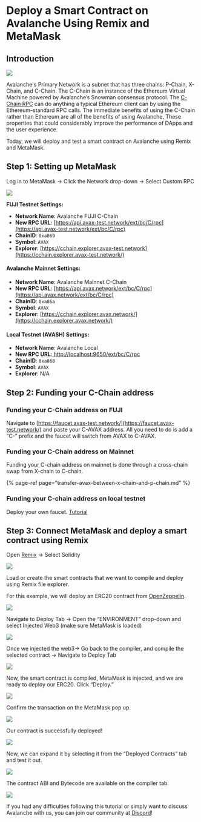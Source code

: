 # Deploy a Smart Contract on Avalanche Using Remix and MetaMask

## Introduction

![](../../../.gitbook/assets/image%20%282%29.png)

Avalanche's Primary Network is a subnet that has three chains: P-Chain, X-Chain, and C-Chain. The C-Chain is an instance of the Ethereum Virtual Machine powered by Avalanche’s Snowman consensus protocol. The [C-Chain RPC](../../avalanchego-apis/contract-chain-c-chain-api.md) can do anything a typical Ethereum client can by using the Ethereum-standard RPC calls. The immediate benefits of using the C-Chain rather than Ethereum are all of the benefits of using Avalanche. These properties that could considerably improve the performance of DApps and the user experience.

Today, we will deploy and test a smart contract on Avalanche using Remix and MetaMask.

## Step 1: Setting up MetaMask

Log in to MetaMask -&gt; Click the Network drop-down -&gt; Select Custom RPC

![](../../../.gitbook/assets/image%20%2814%29.png)

**FUJI Testnet Settings:**

* **Network Name**: Avalanche FUJI C-Chain
* **New RPC URL**: [https://api.avax-test.network/ext/bc/C/rpc](https://api.avax-test.network/ext/bc/C/rpc)
* **ChainID**: `0xa869`
* **Symbol**: `AVAX`
* **Explorer**: [https://cchain.explorer.avax-test.network](https://cchain.explorer.avax-test.network/)

#### **Avalanche Mainnet Settings:**

* **Network Name**: Avalanche Mainnet C-Chain
* **New RPC URL**: [https://api.avax.network/ext/bc/C/rpc](https://api.avax.network/ext/bc/C/rpc)
* **ChainID**: `0xa86a`
* **Symbol**: `AVAX`
* **Explorer**: [https://cchain.explorer.avax.network/](https://cchain.explorer.avax.network/)

#### **Local Testnet \(AVASH\) Settings:**

* **Network Name**: Avalanche Local
* **New RPC URL**:[ ](http://localhost:9650/ext/bc/C/rpc)[http://localhost:9650/ext/bc/C/rpc](http://localhost:9650/ext/bc/C/rpc)
* **ChainID**: `0xa868`
* **Symbol**: `AVAX`
* **Explorer**: N/A

## Step 2: Funding your C-Chain address

### **Funding your C-Chain address on FUJI** <a id="d718"></a>

 Navigate to [https://faucet.avax-test.network/](https://faucet.avax-test.network/) and paste your C-AVAX address. All you need to do is add a “C-” prefix and the faucet will switch from AVAX to C-AVAX.

### Funding your C-Chain address on Mainnet <a id="1997"></a>

Funding your C-chain address on mainnet is done through a cross-chain swap from X-chain to C-chain. 

{% page-ref page="transfer-avax-between-x-chain-and-p-chain.md" %}

### Funding your C-chain address on local testnet <a id="b5a3"></a>

Deploy your own faucet. [Tutorial](https://medium.com/avalabs/the-ava-platform-tools-pt-2-the-ava-faucet-48f28da57146)

## Step 3: Connect MetaMask and deploy a smart contract using Remix

Open [Remix](https://remix.ethereum.org/) -&gt; Select Solidity

![](../../../.gitbook/assets/image%20%2813%29.png)

Load or create the smart contracts that we want to compile and deploy using Remix file explorer.

For this example, we will deploy an ERC20 contract from [OpenZeppelin](https://openzeppelin.com/contracts).

![](../../../.gitbook/assets/image%20%288%29.png)

Navigate to Deploy Tab -&gt; Open the “ENVIRONMENT” drop-down and select Injected Web3 \(make sure MetaMask is loaded\)

![](../../../.gitbook/assets/image%20%2815%29.png)

Once we injected the web3-&gt; Go back to the compiler, and compile the selected contract -&gt; Navigate to Deploy Tab

![](../../../.gitbook/assets/image%20%285%29.png)

Now, the smart contract is compiled, MetaMask is injected, and we are ready to deploy our ERC20. Click “Deploy.”

![](../../../.gitbook/assets/image%20%287%29.png)

Confirm the transaction on the MetaMask pop up.

![](../../../.gitbook/assets/image%20%2811%29.png)

Our contract is successfully deployed!

![](../../../.gitbook/assets/image%20%284%29.png)

Now, we can expand it by selecting it from the “Deployed Contracts” tab and test it out.

![](../../../.gitbook/assets/image%20%2812%29.png)

The contract ABI and Bytecode are available on the compiler tab.

![](../../../.gitbook/assets/image%20%286%29.png)

If you had any difficulties following this tutorial or simply want to discuss Avalanche with us, you can join our community at [Discord](https://chat.avalabs.org/)!

